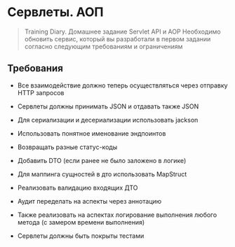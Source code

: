 # Сервлеты. АОП

> Training Diary. Домашнее задание Servlet API и AOP
> Необходимо обновить сервис, который вы разработали в первом задании согласно следующим требованиям и ограничениям

## Требования

- Все взаимодействие должно теперь осуществляться через отправку HTTP запросов

- Сервлеты должны принимать JSON и отдавать также JSON

- Для сериализации и десериализации использовать jackson

- Использовать понятное именование эндпоинтов

- Возвращать разные статус-коды

- Добавить DTO (если ранее не было заложено в логике)

- Для маппинга сущностей в дто использовать MapStruct

- Реализовать валидацию входящих ДТО

- Аудит переделать на аспекты через аннотацию

- Также реализовать на аспектах логирование выполнения любого метода (с замером времени выполнения)

- Сервлеты должны быть покрыты тестами
